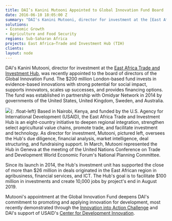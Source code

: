 ```yaml
---
title: DAI’s Kanini Mutooni Appointed to Global Innovation Fund Board
date: 2016-06-10 18:05:00 Z
summary: "DAI's Kanini Mutooni, director for investment at the [East Africa Trade and Investment Hub](/our-work/projects/east-africa-trade-and-investment-hub-tih), was recently appointed to the board of directors of the Global Innovation Fund."
solutions:
- Economic Growth
- Agriculture and Food Security
regions: Sub-Saharan Africa
projects: East Africa—Trade and Investment Hub (TIH)
clients:
layout: node
---
```

DAI's Kanini Mutooni, director for investment at the [East Africa Trade and Investment Hub][1], was recently appointed to the board of directors of the Global Innovation Fund. The $200 million London-based fund invests in evidence-based innovations with strong potential for social impact, supports innovators, scales up successes, and provides financing options. The fund was established in partnership with Omidyar Network in 2014 by governments of the United States, United Kingdom, Sweden, and Australia.

![][2]{: .float-left} Based in Nairobi, Kenya, and funded by the U.S. Agency for International Development (USAID), the East Africa Trade and Investment Hub is an eight-country initiative to deepen regional integration, strengthen select agricultural value chains, promote trade, and facilitate investment and technology. As director for investment, Mutooni, pictured left, oversees the Hub's due diligence, financial analysis, market intelligence, deal structuring, and fundraising support. In March, Mutooni represented the Hub in Geneva at the meeting of the United Nations Conference on Trade and Development World Economic Forum's National Planning Committee.

Since its launch in 2014, the Hub's investment unit has supported the close of more than $26 million in deals originated in the East African region in agribusiness, financial services, and ICT. The Hub's goal is to facilitate $100 million in investments and create 10,000 jobs by project's end in August 2019.

Mutooni's appointment at the Global Innovation Fund deepens DAI's commitment to promoting and applying innovation for development, most recently demonstrated through the [Innovation into Action Challenge][3] and DAI's support of USAID's [Center for Development Innovation][4].

[1]: /our-work/projects/east-africa-trade-and-investment-hub-tih
[2]: /assets/images/news/Kanini-Mutooni-mug.jpg
[3]: http://dai.com/news-publications/news/innovation-action-challenge-winners-chosen
[4]: http://dai.com/our-work/projects/worldwide%E2%80%94center-development-innovation-professional-management-services
